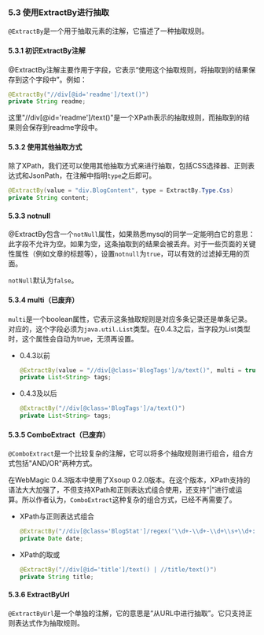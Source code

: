 ### 5.3 使用ExtractBy进行抽取

`@ExtractBy`是一个用于抽取元素的注解，它描述了一种抽取规则。

#### 5.3.1 初识ExtractBy注解

@ExtractBy注解主要作用于字段，它表示“使用这个抽取规则，将抽取到的结果保存到这个字段中”。例如：

```java
@ExtractBy("//div[@id='readme']/text()")
private String readme;
```
这里"//div[@id='readme']/text()"是一个XPath表示的抽取规则，而抽取到的结果则会保存到readme字段中。

#### 5.3.2 使用其他抽取方式

除了XPath，我们还可以使用其他抽取方式来进行抽取，包括CSS选择器、正则表达式和JsonPath，在注解中指明`type`之后即可。

```java
@ExtractBy(value = "div.BlogContent", type = ExtractBy.Type.Css)
private String content;
```

#### 5.3.3 notnull

@ExtractBy包含一个`notNull`属性，如果熟悉mysql的同学一定能明白它的意思：此字段不允许为空。如果为空，这条抽取到的结果会被丢弃。对于一些页面的关键性属性（例如文章的标题等），设置`notnull`为`true`，可以有效的过滤掉无用的页面。

`notNull`默认为`false`。

#### 5.3.4 multi（已废弃）

`multi`是一个boolean属性，它表示这条抽取规则是对应多条记录还是单条记录。对应的，这个字段必须为`java.util.List`类型。在0.4.3之后，当字段为List类型时，这个属性会自动为true，无须再设置。

* 0.4.3以前

	```java
	@ExtractBy(value = "//div[@class='BlogTags']/a/text()", multi = true)
	private List<String> tags;
	```
	
* 0.4.3及以后

	```java
	@ExtractBy("//div[@class='BlogTags']/a/text()")
	private List<String> tags;
	```
		
#### 5.3.5 ComboExtract（已废弃）

`@ComboExtract`是一个比较复杂的注解，它可以将多个抽取规则进行组合，组合方式包括"AND/OR"两种方式。

在WebMagic 0.4.3版本中使用了Xsoup 0.2.0版本。在这个版本，XPath支持的语法大大加强了，不但支持XPath和正则表达式组合使用，还支持“|”进行或运算。所以作者认为，`ComboExtract`这种复杂的组合方式，已经不再需要了。

* XPath与正则表达式组合

    ```java
    @ExtractBy("//div[@class='BlogStat']/regex('\\d+-\\d+-\\d+\\s+\\d+:\\d+')")
    private Date date;
    ```

* XPath的取或

    ```java
    @ExtractBy("//div[@id='title']/text() | //title/text()")
    private String title;
    ```
    
#### 5.3.6 ExtractByUrl

`@ExtractByUrl`是一个单独的注解，它的意思是“从URL中进行抽取”。它只支持正则表达式作为抽取规则。